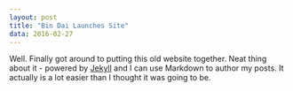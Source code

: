 ```yaml
---
layout: post
title: "Bin Dai Launches Site"
data: 2016-02-27
---
```


Well. Finally got around to putting this old website together. Neat thing about it - powered by [Jekyll](http://jekyllrb.com) and I can use Markdown to author my posts. It actually is a lot easier than I thought it was going to be.
